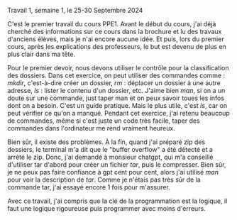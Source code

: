 Travail 1, semaine 1, le 25-30 Septembre 2024

C'est le premier travail du cours PPE1. 
Avant le début du cours, j'ai déjà cherché des informations sur ce cours dans la brochure 
et lu des travaux d'anciens élèves, mais je n'ai encore aucune idée.
Et puis, lors du premier cours, après les explications des professeurs, 
le but est devenu de plus en plus clair dans ma tête. 

Pour le premier devoir, 
nous devons utiliser le contrôle pour la classification des dossiers.
Dans cet exercice, on peut utiliser des commandes comme : _mkdir_, c'est-à-dire créer un dossier, 
_rm_ : déplacer un dossier à une autre adresse, _ls_ : lister le contenu d'un dossier, etc. 
J'aime bien _man_, si on a un doute sur une commande, just taper man et on peux savoir toues les infos dont on a besoin. 
C'est un guide pratique.
Mais le plus utile, c'est _ls_, car on peut vérifier ce qu'on a manqué.
Pendant cet exercice, j'ai retenu beaucoup de commandes, 
même si c'est juste un code très facile,
taper des commandes dans l'ordinateur me rend vraiment heureux.

Bien sûr, il existe des problèmes. 
À la fin, 
quand j'ai préparé zip des dossiers, 
le terminal m'a dit que le "buffer overflow" a été détecté et a arrêté le zip.
Donc, j'ai demandé à monsieur chatgpt, 
qui m'a conseillé d'utiliser tar d'abord pour créer un fichier _tar_, puis le compresser.
Bien sûr, je ne peux pas faire confiance à gpt cent pour cent, 
alors j'ai utilisé _man_ pour voir la description de _tar_. 
Comme je n'étais pas très sûr de la commande tar, j'ai essayé encore 1 fois pour m'assurer. 

Avec ce travail, j'ai compris que la clé de la programmation est la logique,
il faut une logique rigoureuse puis programmer avec moins d'erreurs.
